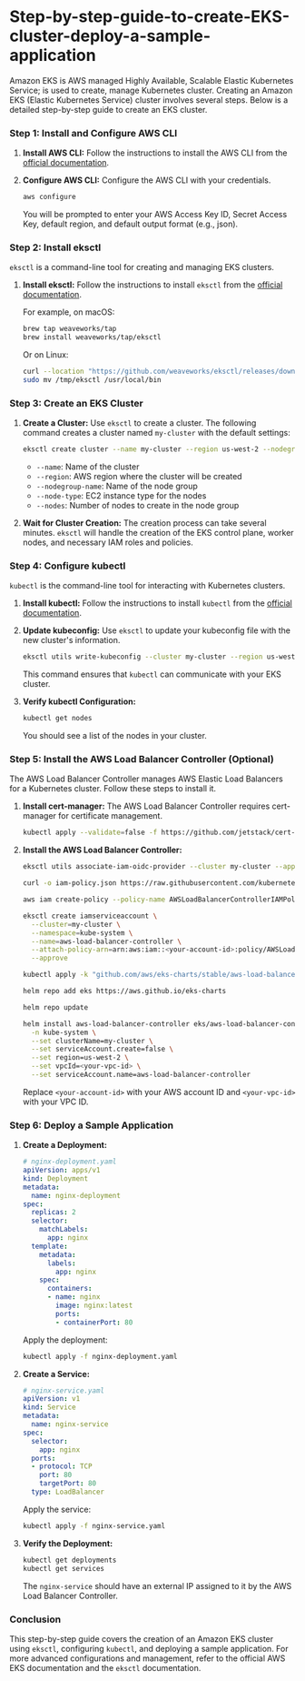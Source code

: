 # Step-by-step-guide-to-create-EKS-cluster-deploy-a-sample-application

Amazon EKS is AWS managed Highly Available, Scalable Elastic Kubernetes Service; is used to create, manage Kubernetes cluster.
Creating an Amazon EKS (Elastic Kubernetes Service) cluster involves several steps. 
Below is a detailed step-by-step guide to create an EKS cluster.

### Step 1: Install and Configure AWS CLI

1. **Install AWS CLI:**
   Follow the instructions to install the AWS CLI from the [official documentation](https://docs.aws.amazon.com/cli/latest/userguide/install-cliv2.html).

2. **Configure AWS CLI:**
   Configure the AWS CLI with your credentials.

   ```sh
   aws configure
   ```

   You will be prompted to enter your AWS Access Key ID, Secret Access Key, default region, and default output format (e.g., json).

### Step 2: Install eksctl

`eksctl` is a command-line tool for creating and managing EKS clusters.

1. **Install eksctl:**
   Follow the instructions to install `eksctl` from the [official documentation](https://docs.aws.amazon.com/eks/latest/userguide/eksctl.html).

   For example, on macOS:

   ```sh
   brew tap weaveworks/tap
   brew install weaveworks/tap/eksctl
   ```

   Or on Linux:

   ```sh
   curl --location "https://github.com/weaveworks/eksctl/releases/download/latest_release/eksctl_$(uname -s)_amd64.tar.gz" | tar xz -C /tmp
   sudo mv /tmp/eksctl /usr/local/bin
   ```

### Step 3: Create an EKS Cluster

1. **Create a Cluster:**
   Use `eksctl` to create a cluster. The following command creates a cluster named `my-cluster` with the default settings:

   ```sh
   eksctl create cluster --name my-cluster --region us-west-2 --nodegroup-name my-nodes --node-type t3.medium --nodes 3
   ```

   - `--name`: Name of the cluster
   - `--region`: AWS region where the cluster will be created
   - `--nodegroup-name`: Name of the node group
   - `--node-type`: EC2 instance type for the nodes
   - `--nodes`: Number of nodes to create in the node group

2. **Wait for Cluster Creation:**
   The creation process can take several minutes. `eksctl` will handle the creation of the EKS control plane, worker nodes, and necessary IAM roles and policies.

### Step 4: Configure kubectl

`kubectl` is the command-line tool for interacting with Kubernetes clusters.

1. **Install kubectl:**
   Follow the instructions to install `kubectl` from the [official documentation](https://kubernetes.io/docs/tasks/tools/install-kubectl/).

2. **Update kubeconfig:**
   Use `eksctl` to update your kubeconfig file with the new cluster's information.

   ```sh
   eksctl utils write-kubeconfig --cluster my-cluster --region us-west-2
   ```

   This command ensures that `kubectl` can communicate with your EKS cluster.

3. **Verify kubectl Configuration:**

   ```sh
   kubectl get nodes
   ```

   You should see a list of the nodes in your cluster.

### Step 5: Install the AWS Load Balancer Controller (Optional)

The AWS Load Balancer Controller manages AWS Elastic Load Balancers for a Kubernetes cluster. Follow these steps to install it.

1. **Install cert-manager:**
   The AWS Load Balancer Controller requires cert-manager for certificate management.

   ```sh
   kubectl apply --validate=false -f https://github.com/jetstack/cert-manager/releases/download/v1.8.0/cert-manager.yaml
   ```

2. **Install the AWS Load Balancer Controller:**

   ```sh
   eksctl utils associate-iam-oidc-provider --cluster my-cluster --approve

   curl -o iam-policy.json https://raw.githubusercontent.com/kubernetes-sigs/aws-load-balancer-controller/main/docs/install/iam_policy.json

   aws iam create-policy --policy-name AWSLoadBalancerControllerIAMPolicy --policy-document file://iam-policy.json

   eksctl create iamserviceaccount \
     --cluster=my-cluster \
     --namespace=kube-system \
     --name=aws-load-balancer-controller \
     --attach-policy-arn=arn:aws:iam::<your-account-id>:policy/AWSLoadBalancerControllerIAMPolicy \
     --approve

   kubectl apply -k "github.com/aws/eks-charts/stable/aws-load-balancer-controller/crds?ref=main"

   helm repo add eks https://aws.github.io/eks-charts

   helm repo update

   helm install aws-load-balancer-controller eks/aws-load-balancer-controller \
     -n kube-system \
     --set clusterName=my-cluster \
     --set serviceAccount.create=false \
     --set region=us-west-2 \
     --set vpcId=<your-vpc-id> \
     --set serviceAccount.name=aws-load-balancer-controller
   ```

   Replace `<your-account-id>` with your AWS account ID and `<your-vpc-id>` with your VPC ID.

### Step 6: Deploy a Sample Application

1. **Create a Deployment:**

   ```yaml
   # nginx-deployment.yaml
   apiVersion: apps/v1
   kind: Deployment
   metadata:
     name: nginx-deployment
   spec:
     replicas: 2
     selector:
       matchLabels:
         app: nginx
     template:
       metadata:
         labels:
           app: nginx
       spec:
         containers:
         - name: nginx
           image: nginx:latest
           ports:
           - containerPort: 80
   ```

   Apply the deployment:

   ```sh
   kubectl apply -f nginx-deployment.yaml
   ```

2. **Create a Service:**

   ```yaml
   # nginx-service.yaml
   apiVersion: v1
   kind: Service
   metadata:
     name: nginx-service
   spec:
     selector:
       app: nginx
     ports:
     - protocol: TCP
       port: 80
       targetPort: 80
     type: LoadBalancer
   ```

   Apply the service:

   ```sh
   kubectl apply -f nginx-service.yaml
   ```

3. **Verify the Deployment:**

   ```sh
   kubectl get deployments
   kubectl get services
   ```

   The `nginx-service` should have an external IP assigned to it by the AWS Load Balancer Controller.

### Conclusion

This step-by-step guide covers the creation of an Amazon EKS cluster using `eksctl`, configuring `kubectl`, and deploying a sample application. For more advanced configurations and management, refer to the official AWS EKS documentation and the `eksctl` documentation.

